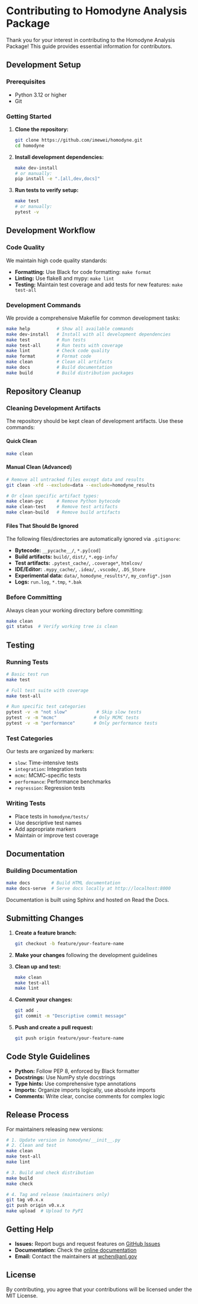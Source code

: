 # Contributing to Homodyne Analysis Package

Thank you for your interest in contributing to the Homodyne Analysis Package! This guide
provides essential information for contributors.

## Development Setup

### Prerequisites

- Python 3.12 or higher
- Git

### Getting Started

1. **Clone the repository:**

   ```bash
   git clone https://github.com/imewei/homodyne.git
   cd homodyne
   ```

1. **Install development dependencies:**

   ```bash
   make dev-install
   # or manually:
   pip install -e ".[all,dev,docs]"
   ```

1. **Run tests to verify setup:**

   ```bash
   make test
   # or manually:
   pytest -v
   ```

## Development Workflow

### Code Quality

We maintain high code quality standards:

- **Formatting:** Use Black for code formatting: `make format`
- **Linting:** Use flake8 and mypy: `make lint`
- **Testing:** Maintain test coverage and add tests for new features: `make test-all`

### Development Commands

We provide a comprehensive Makefile for common development tasks:

```bash
make help          # Show all available commands
make dev-install   # Install with all development dependencies
make test          # Run tests
make test-all      # Run tests with coverage
make lint          # Check code quality
make format        # Format code
make clean         # Clean all artifacts
make docs          # Build documentation
make build         # Build distribution packages
```

## Repository Cleanup

### Cleaning Development Artifacts

The repository should be kept clean of development artifacts. Use these commands:

#### Quick Clean

```bash
make clean
```

#### Manual Clean (Advanced)

```bash
# Remove all untracked files except data and results
git clean -xfd --exclude=data --exclude=homodyne_results

# Or clean specific artifact types:
make clean-pyc     # Remove Python bytecode
make clean-test    # Remove test artifacts  
make clean-build   # Remove build artifacts
```

#### Files That Should Be Ignored

The following files/directories are automatically ignored via `.gitignore`:

- **Bytecode:** `__pycache__/`, `*.py[cod]`
- **Build artifacts:** `build/`, `dist/`, `*.egg-info/`
- **Test artifacts:** `.pytest_cache/`, `.coverage*`, `htmlcov/`
- **IDE/Editor:** `.mypy_cache/`, `.idea/`, `.vscode/`, `.DS_Store`
- **Experimental data:** `data/`, `homodyne_results*/`, `my_config*.json`
- **Logs:** `run.log`, `*.tmp`, `*.bak`

### Before Committing

Always clean your working directory before committing:

```bash
make clean
git status  # Verify working tree is clean
```

## Testing

### Running Tests

```bash
# Basic test run
make test

# Full test suite with coverage
make test-all

# Run specific test categories
pytest -v -m "not slow"           # Skip slow tests
pytest -v -m "mcmc"              # Only MCMC tests
pytest -v -m "performance"       # Only performance tests
```

### Test Categories

Our tests are organized by markers:

- `slow`: Time-intensive tests
- `integration`: Integration tests
- `mcmc`: MCMC-specific tests
- `performance`: Performance benchmarks
- `regression`: Regression tests

### Writing Tests

- Place tests in `homodyne/tests/`
- Use descriptive test names
- Add appropriate markers
- Maintain or improve test coverage

## Documentation

### Building Documentation

```bash
make docs        # Build HTML documentation
make docs-serve  # Serve docs locally at http://localhost:8000
```

Documentation is built using Sphinx and hosted on Read the Docs.

## Submitting Changes

1. **Create a feature branch:**

   ```bash
   git checkout -b feature/your-feature-name
   ```

1. **Make your changes** following the development guidelines

1. **Clean up and test:**

   ```bash
   make clean
   make test-all
   make lint
   ```

1. **Commit your changes:**

   ```bash
   git add .
   git commit -m "Descriptive commit message"
   ```

1. **Push and create a pull request:**

   ```bash
   git push origin feature/your-feature-name
   ```

## Code Style Guidelines

- **Python:** Follow PEP 8, enforced by Black formatter
- **Docstrings:** Use NumPy style docstrings
- **Type hints:** Use comprehensive type annotations
- **Imports:** Organize imports logically, use absolute imports
- **Comments:** Write clear, concise comments for complex logic

## Release Process

For maintainers releasing new versions:

```bash
# 1. Update version in homodyne/__init__.py
# 2. Clean and test
make clean
make test-all
make lint

# 3. Build and check distribution
make build
make check

# 4. Tag and release (maintainers only)
git tag v0.x.x
git push origin v0.x.x
make upload  # Upload to PyPI
```

## Getting Help

- **Issues:** Report bugs and request features on
  [GitHub Issues](https://github.com/imewei/homodyne/issues)
- **Documentation:** Check the [online documentation](https://homodyne.readthedocs.io/)
- **Email:** Contact the maintainers at wchen@anl.gov

## License

By contributing, you agree that your contributions will be licensed under the MIT
License.
